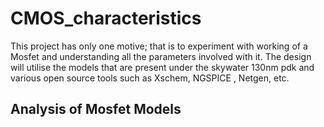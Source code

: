 # CMOS_characteristics
This project has only one motive; that is to experiment with working of a Mosfet and understanding all the parameters involved with it. The design will utilise the models that are present under the skywater 130nm pdk and various open source tools such as Xschem, NGSPICE , Netgen, etc.
## Analysis of Mosfet Models
